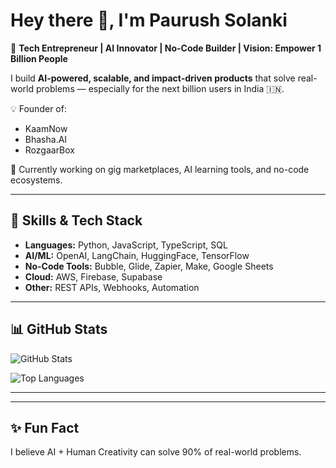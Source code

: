 # Hey there 👋, I'm Paurush Solanki

🚀 **Tech Entrepreneur | AI Innovator | No-Code Builder | Vision: Empower 1 Billion People**

I build **AI-powered, scalable, and impact-driven products** that solve real-world problems — especially for the next billion users in India 🇮🇳.

💡 Founder of:
- KaamNow 
- Bhasha.AI 
- RozgaarBox

📍 Currently working on gig marketplaces, AI learning tools, and no-code ecosystems.

---

## 🚀 Skills & Tech Stack
- **Languages:** Python, JavaScript, TypeScript, SQL
- **AI/ML:** OpenAI, LangChain, HuggingFace, TensorFlow
- **No-Code Tools:** Bubble, Glide, Zapier, Make, Google Sheets
- **Cloud:** AWS, Firebase, Supabase
- **Other:** REST APIs, Webhooks, Automation

---

## 📊 GitHub Stats
![GitHub Stats](https://github-readme-stats.vercel.app/api?username=paurushsolanki&show_icons=true&theme=radical)

![Top Languages](https://github-readme-stats.vercel.app/api/top-langs/?username=paurushsolanki&layout=compact&theme=radical)

---


---

## ✨ Fun Fact
I believe AI + Human Creativity can solve 90% of real-world problems.
